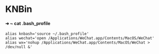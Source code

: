 # KNBin

#### ➜  ~ cat .bash_profile

```
alias knbash='source ~/.bash_profile'
alias wechat='open /Applications/WeChat.app/Contents/MacOS/WeChat'    
alias wx='nohup /Applications/WeChat.app/Contents/MacOS/WeChat > /dev/null &'
```
